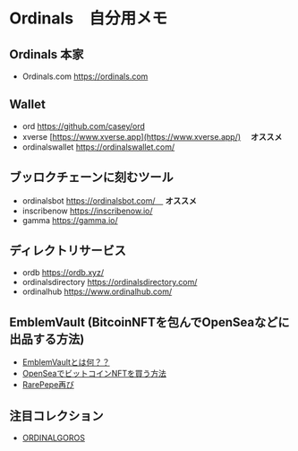 # Ordinals　自分用メモ　

## Ordinals 本家
- Ordinals.com https://ordinals.com

## Wallet
- ord https://github.com/casey/ord
- xverse [https://www.xverse.app](https://www.xverse.app/) 　**オススメ**
- ordinalswallet https://ordinalswallet.com/

## ブッロクチェーンに刻むツール
- ordinalsbot https://ordinalsbot.com/　 **オススメ**　
- inscribenow https://inscribenow.io/
- gamma https://gamma.io/

## ディレクトリサービス
- ordb https://ordb.xyz/
- ordinalsdirectory https://ordinalsdirectory.com/
- ordinalhub https://www.ordinalhub.com/
 
## EmblemVault (BitcoinNFTを包んでOpenSeaなどに出品する方法)
- [EmblemVaultとは何？？](https://ameblo.jp/cryptoman/entry-12657978379.html)
- [OpenSeaでビットコインNFTを買う方法](https://note.com/goroishihata/n/ne8c33b4d504e)
- [RarePepe再び](https://spotlight.soy/detail?article_id=d27523ft1)

## 注目コレクション
- [ORDINALGOROS](https://ordinalsdirectory.com/ordinalgoros/)
